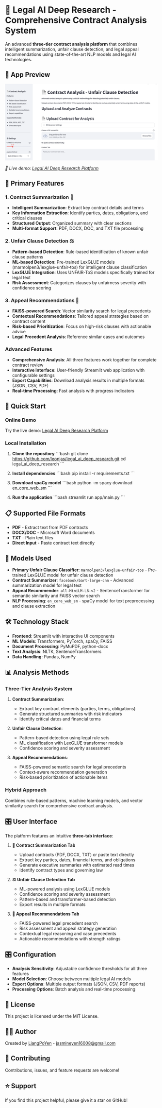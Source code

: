 # 📄 Legal AI Deep Research - Comprehensive Contract Analysis System

An advanced **three-tier contract analysis platform** that combines intelligent summarization, unfair clause detection, and legal appeal recommendations using state-of-the-art NLP models and legal AI technologies.

## 📸 App Preview

![Contract Analysis App](images/screenshot.png)

*🚀 Live demo: [Legal AI Deep Research Platform](https://legalaideepresearch-rzy5kk9k2ygxudlavpsg4z.streamlit.app)*

## 🎯 **Primary Features**

### 1. Contract Summarization 📝
- **Intelligent Summarization**: Extract key contract details and terms
- **Key Information Extraction**: Identify parties, dates, obligations, and critical clauses
- **Structured Output**: Organized summary with clear sections
- **Multi-format Support**: PDF, DOCX, DOC, and TXT file processing

### 2. Unfair Clause Detection ⚖️
- **Pattern-based Detection**: Rule-based identification of known unfair clause patterns
- **ML-based Detection**: Pre-trained LexGLUE models (marmolpen3/lexglue-unfair-tos) for intelligent clause classification  
- **LexGLUE Integration**: Uses UNFAIR-ToS models specifically trained for legal text
- **Risk Assessment**: Categorizes clauses by unfairness severity with confidence scoring

### 3. Appeal Recommendations 🎯
- **FAISS-powered Search**: Vector similarity search for legal precedents
- **Contextual Recommendations**: Tailored appeal strategies based on contract content
- **Risk-based Prioritization**: Focus on high-risk clauses with actionable advice
- **Legal Precedent Analysis**: Reference similar cases and outcomes

### Advanced Features
- **Comprehensive Analysis**: All three features work together for complete contract review
- **Interactive Interface**: User-friendly Streamlit web application with configurable settings
- **Export Capabilities**: Download analysis results in multiple formats (JSON, CSV, PDF)
- **Real-time Processing**: Fast analysis with progress indicators

## 🚀 **Quick Start**

### Online Demo
Try the live demo: [Legal AI Deep Research Platform](https://legalaideepresearch-rzy5kk9k2ygxudlavpsg4z.streamlit.app)

### Local Installation

1. **Clone the repository**
   \`\`\`bash
   git clone https://github.com/leonjas/legal_ai_deep_research.git
   cd legal_ai_deep_research
   \`\`\`

2. **Install dependencies**
   \`\`\`bash
   pip install -r requirements.txt
   \`\`\`

3. **Download spaCy model**
   \`\`\`bash
   python -m spacy download en_core_web_sm
   \`\`\`

4. **Run the application**
   \`\`\`bash
   streamlit run app/main.py
   \`\`\`

## 📋 **Supported File Formats**

- **PDF** - Extract text from PDF contracts
- **DOCX/DOC** - Microsoft Word documents
- **TXT** - Plain text files
- **Direct Input** - Paste contract text directly

## 🤖 **Models Used**

- **Primary Unfair Clause Classifier**: `marmolpen3/lexglue-unfair-tos` - Pre-trained LexGLUE model for unfair clause detection
- **Contract Summarizer**: `facebook/bart-large-cnn` - Advanced summarization model for legal text
- **Appeal Recommender**: `all-MiniLM-L6-v2` - SentenceTransformer for semantic similarity and FAISS vector search
- **NLP Processing**: `en_core_web_sm` - spaCy model for text preprocessing and clause extraction

## 🛠 **Technology Stack**

- **Frontend**: Streamlit with interactive UI components
- **ML Models**: Transformers, PyTorch, spaCy, FAISS
- **Document Processing**: PyMuPDF, python-docx
- **Text Analysis**: NLTK, SentenceTransformers
- **Data Handling**: Pandas, NumPy

## 📊 **Analysis Methods**

### Three-Tier Analysis System
1. **Contract Summarization**: 
   - Extract key contract elements (parties, terms, obligations)
   - Generate structured summaries with risk indicators
   - Identify critical dates and financial terms

2. **Unfair Clause Detection**: 
   - Pattern-based detection using legal rule sets
   - ML classification with LexGLUE transformer models
   - Confidence scoring and severity assessment

3. **Appeal Recommendations**:
   - FAISS-powered semantic search for legal precedents
   - Context-aware recommendation generation
   - Risk-based prioritization of actionable items

### Hybrid Approach
Combines rule-based patterns, machine learning models, and vector similarity search for comprehensive contract analysis.

## 🎛 **User Interface**

The platform features an intuitive **three-tab interface**:

1. **📄 Contract Summarization Tab**
   - Upload contracts (PDF, DOCX, TXT) or paste text directly
   - Extract key parties, dates, financial terms, and obligations
   - Generate executive summaries with estimated read times
   - Identify contract types and governing law

2. **⚖️ Unfair Clause Detection Tab** 
   - ML-powered analysis using LexGLUE models
   - Confidence scoring and severity assessment
   - Pattern-based and transformer-based detection
   - Export results in multiple formats

3. **🎯 Appeal Recommendations Tab**
   - FAISS-powered legal precedent search
   - Risk assessment and appeal strategy generation
   - Contextual legal reasoning and case precedents
   - Actionable recommendations with strength ratings

## 🎛 **Configuration**

- **Analysis Sensitivity**: Adjustable confidence thresholds for all three features
- **Model Selection**: Choose between multiple legal AI models
- **Export Options**: Multiple output formats (JSON, CSV, PDF reports)
- **Processing Options**: Batch analysis and real-time processing

## 📄 **License**

This project is licensed under the MIT License.

## 👨‍💻 **Author**

Created by [LiangPoYen](https://github.com/leonjas) - jasmineyen16008@gmail.com

## 🤝 **Contributing**

Contributions, issues, and feature requests are welcome!

## ⭐ **Support**

If you find this project helpful, please give it a star on GitHub!
